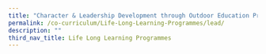 ```yaml
---
title: "Character & Leadership Development through Outdoor Education Programme: LEAD"
permalink: /co-curriculum/Life-Long-Learning-Programmes/lead/
description: ""
third_nav_title: Life Long Learning Programmes
---
```

